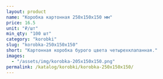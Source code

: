 ```yaml
---
layout: product
name: "Коробка картонная 250х150х150 мм"
price: 16.5
unit: "₽/шт"
min_qty: "100 шт"
category: "korobki"
slug: "korobka-250x150x150"
short: "Картонная коробка бурого цвета четырехклапанная."
images:
  - "/assets/img/korobka-205x150x150.png"
permalink: /katalog/korobki/korobka-250x150x150/
---
```


